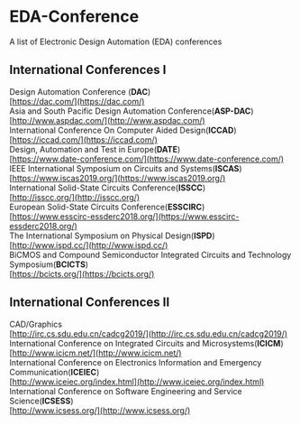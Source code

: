 # EDA-Conference
A list of Electronic Design Automation (EDA) conferences
## International Conferences I
Design Automation Conference (**DAC**)  
[https://dac.com/](https://dac.com/)
<br />
Asia and South Pacific Design Automation Conference(**ASP-DAC**)  
[http://www.aspdac.com/](http://www.aspdac.com/)
<br />
International Conference On Computer Aided Design(**ICCAD**)  
[https://iccad.com/](https://iccad.com/)
<br />
Design, Automation and Test in Europe(**DATE**)  
[https://www.date-conference.com/](https://www.date-conference.com/)
<br />
IEEE International Symposium on Circuits and Systems(**ISCAS**)  
[https://www.iscas2019.org/](https://www.iscas2019.org/)
<br />
International Solid-State Circuits Conference(**ISSCC**)  
[http://isscc.org/](http://isscc.org/)
<br />
European Solid-State Circuits Conference(**ESSCIRC**)  
[https://www.esscirc-essderc2018.org/](https://www.esscirc-essderc2018.org/)
<br />
The International Symposium on Physical Design(**ISPD**)  
[http://www.ispd.cc/](http://www.ispd.cc/)
<br />
BiCMOS and Compound Semiconductor Integrated Circuits and Technology Symposium(**BCICTS**)  
[https://bcicts.org/](https://bcicts.org/)
<br />

## International Conferences II
CAD/Graphics  
[http://irc.cs.sdu.edu.cn/cadcg2019/](http://irc.cs.sdu.edu.cn/cadcg2019/)
<br />
International Conference on Integrated Circuits and Microsystems(**ICICM**)  
[http://www.icicm.net/](http://www.icicm.net/)
<br />
International Conference on Electronics Information and Emergency Communication(**ICEIEC**)  
[http://www.iceiec.org/index.html](http://www.iceiec.org/index.html)
<br />
International Conference on Software Engineering and Service Science(**ICSESS**)  
[http://www.icsess.org/](http://www.icsess.org/)
